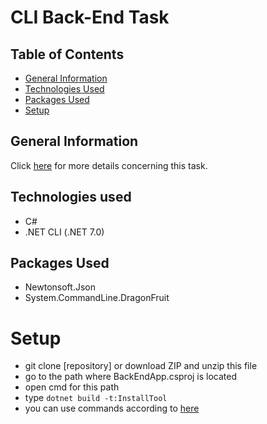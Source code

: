 # CLI Back-End Task


## Table of Contents
* [General Information](#general-information)
* [Technologies Used](#technologies-used)
* [Packages Used](#packages-used)
* [Setup](#setup)


## General Information
Click [here](https://github.com/fortedigital/Back-End-Internship-Task) for more details concerning this task.

## Technologies used
- C#
- .NET CLI (.NET 7.0)


## Packages Used
- Newtonsoft.Json
- System.CommandLine.DragonFruit


# Setup
- git clone [repository] or download ZIP and unzip this file
- go to the path where BackEndApp.csproj is located
- open cmd for this path
- type `dotnet build -t:InstallTool`
- you can use commands according to [here](https://github.com/fortedigital/Back-End-Internship-Task)